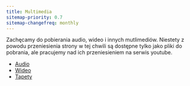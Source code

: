```yaml
---
title: Multimedia
sitemap-priority: 0.7
sitemap-changefreq: monthly
---
```


Zachęcamy do pobierania audio, wideo i innych mutlimediów. Niestety z powodu
przeniesienia strony w tej chwili są dostępne tylko jako pliki do pobrania, ale
pracujemy nad ich przeniesieniem na serwis youtube.

- [Audio](/multimedia/audio)
- [Wideo](/multimedia/video)
- [Tapety](/multimedia/tapety)
